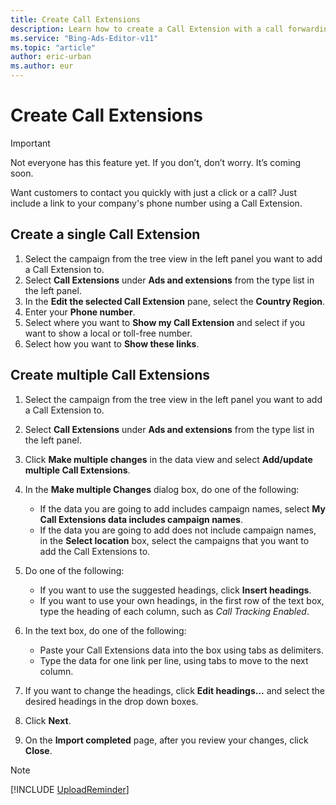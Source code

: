 ```yaml
---
title: Create Call Extensions
description: Learn how to create a Call Extension with a call forwarding number in Microsoft Advertising Editor that makes it easy to track the performance of your ad.
ms.service: "Bing-Ads-Editor-v11"
ms.topic: "article"
author: eric-urban
ms.author: eur
---
```


# Create Call Extensions

> [!IMPORTANT]
> Not everyone has this feature yet. If you don’t, don’t worry. It’s coming soon.

Want customers to contact you quickly with just a click or a call? Just include a link to your company's phone number using a Call Extension.

## Create a single Call Extension
1. Select the campaign from the tree view in the left panel you want to add a Call Extension to.
1. Select **Call Extensions** under **Ads and extensions** from the type list in the left panel.
1. In the **Edit the selected Call Extension** pane, select the **Country Region**.
1. Enter your **Phone number**.
1. Select where you want to **Show my Call Extension** and select if you want to show a local or toll-free number.
1. Select how you want to **Show these links**.

## Create multiple Call Extensions
1. Select the campaign from the tree view in the left panel you want to add a Call Extension to.
1. Select **Call Extensions** under **Ads and extensions** from the type list in the left panel.
1. Click **Make multiple changes** in the data view and select **Add/update multiple Call Extensions**.
1. In the **Make multiple Changes** dialog box, do one of the following:
   - If the data you are going to add includes campaign names, select **My Call Extensions data includes campaign names**.
   - If the data you are going to add does not include campaign names, in the **Select location** box, select the campaigns that you want to add the Call Extensions to.

1. Do one of the following:
   - If you want to use the suggested headings, click **Insert headings**.
   - If you want to use your own headings, in the first row of the text box, type the heading of each column, such as *Call Tracking Enabled*.

1. In the text box, do one of the following:
   - Paste your Call Extensions data into the box using tabs as delimiters.
   - Type the data for one link per line, using tabs to move to the next column.

1. If you want to change the headings, click **Edit headings...** and select the desired headings in the drop down boxes.
1. Click **Next**.
1. On the **Import completed** page, after you review your changes, click **Close**.

> [!NOTE]
> [!INCLUDE [UploadReminder](./includes/UploadReminder.md)]



